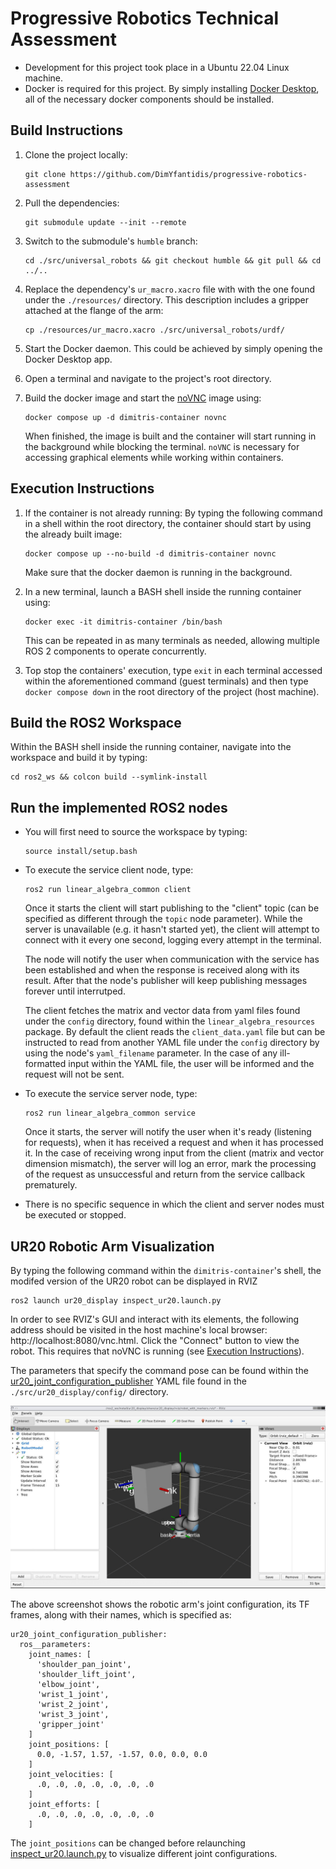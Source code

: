 # Progressive Robotics Technical Assessment

* Development for this project took place in a Ubuntu 22.04 Linux machine. 
* Docker is required for this project. By simply installing [Docker Desktop](https://www.docker.com/products/docker-desktop/), all of the necessary docker components should be installed.


## Build Instructions

1. Clone the project locally:
    ```
    git clone https://github.com/DimYfantidis/progressive-robotics-assessment
    ```
2. Pull the dependencies:
    ```
    git submodule update --init --remote
    ```
3. Switch to the submodule's `humble` branch:
    ```
    cd ./src/universal_robots && git checkout humble && git pull && cd ../..
    ```
4. Replace the dependency's `ur_macro.xacro` file with with the one found under the `./resources/` directory. This description includes a gripper attached at the flange of the arm:
    ```
    cp ./resources/ur_macro.xacro ./src/universal_robots/urdf/
    ```
5. Start the Docker daemon. This could be achieved by simply opening the Docker Desktop app.

6. Open a terminal and navigate to the project's root directory.

7. Build the docker image and start the [noVNC](https://wiki.ros.org/docker/Tutorials/GUI) image using:
    ```
    docker compose up -d dimitris-container novnc
    ```
    When finished, the image is built and the container will start running in the background while blocking the terminal. `noVNC` is necessary for accessing graphical elements while working within containers.


## Execution Instructions

1. If the container is not already running: By typing the following command in a shell within the root directory, the container should start by using the already built image:
    ```
    docker compose up --no-build -d dimitris-container novnc
    ```
    Make sure that the docker daemon is running in the background.

2. In a new terminal, launch a BASH shell inside the running container using:
    ```
    docker exec -it dimitris-container /bin/bash
    ```
    This can be repeated in as many terminals as needed, allowing multiple ROS 2 components to operate concurrently.

3. Top stop the containers' execution, type `exit` in each terminal accessed within the aforementioned command (guest terminals) and then type `docker compose down` in the root directory of the project (host machine).

## Build the ROS2 Workspace 

Within the BASH shell inside the running container, navigate into the workspace and build it by typing:
```
cd ros2_ws && colcon build --symlink-install
```

## Run the implemented ROS2 nodes

* You will first need to source the workspace by typing:
    ```
    source install/setup.bash
    ```

* To execute the service client node, type:
    ```
    ros2 run linear_algebra_common client
    ```

    Once it starts the client will start publishing to the "client" topic (can be specified as different through the `topic` node parameter). 
    While the server is unavailable (e.g. it hasn't started yet), the client will attempt to connect with it every one second, logging every attempt
    in the terminal.  

    The node will notify the user when communication with the service has been established and when the response is received along with its result. 
    After that the node's publisher will keep publishing messages forever until interrutped.  

    The client fetches the matrix and vector data from yaml files found under the `config` directory, found within the `linear_algebra_resources` package. 
    By default the client reads the `client_data.yaml` file but can be instructed to read from another YAML file under the `config` directory by using the 
    node's `yaml_filename` parameter. In the case of any ill-formatted input within the YAML file, the user will be informed and the request will not be sent.  

* To execute the service server node, type:
    ```
    ros2 run linear_algebra_common service
    ```

    Once it starts, the server will notify the user when it's ready (listening for requests), when it has received a request and when it has processed it. 
    In the case of receiving wrong input from the client (matrix and vector dimension mismatch), the server will log an error, mark the processing of 
    the request as unsuccessful and return from the service callback prematurely.

* There is no specific sequence in which the client and server nodes must be executed or stopped.


## UR20 Robotic Arm Visualization

By typing the following command within the `dimitris-container`'s shell, the modifed version of the UR20 robot can be displayed in RVIZ
```
ros2 launch ur20_display inspect_ur20.launch.py
```
In order to see RVIZ's GUI and interact with its elements, the following address should be visited in the host machine's local browser: http://localhost:8080/vnc.html. Click the "Connect" button to view the robot. This requires that noVNC is running (see [Execution Instructions](#execution-instructions)).

The parameters that specify the command pose can be found within the [ur20_joint_configuration_publisher](./src/ur20_display/config/ur20_joint_configuration_publisher.yaml) YAML file found in the `./src/ur20_display/config/` directory.

![Modified UR20 RVIZ screenshot](screenshots/modified_ur20_rviz.png)

The above screenshot shows the robotic arm's joint configuration, its TF frames, along with their names, which is specified as:
```
ur20_joint_configuration_publisher:
  ros__parameters:
    joint_names: [
      'shoulder_pan_joint',
      'shoulder_lift_joint',
      'elbow_joint',
      'wrist_1_joint',
      'wrist_2_joint',
      'wrist_3_joint',
      'gripper_joint'
    ]
    joint_positions: [
      0.0, -1.57, 1.57, -1.57, 0.0, 0.0, 0.0
    ]
    joint_velocities: [
      .0, .0, .0, .0, .0, .0, .0
    ]
    joint_efforts: [
      .0, .0, .0, .0, .0, .0, .0
    ]
```
The `joint_positions` can be changed before relaunching [inspect_ur20.launch.py](./src/ur20_display/launch/inspect_ur20.launch.py) to visualize different joint configurations.